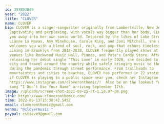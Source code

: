 ```yaml
---
id: 397893849
year: "2022"
title: "CLOVER"
name: CLOVER
bio: CLOVER is a singer-songwriter originally from Lambertville, New Jersey.
  Captivating and perplexing, with vocals way bigger than her body, CLOVER wisps
  you away into her own sonic world. Inspired by the likes of Lake Street Dive,
  Lianne La Havas, Amy Winehouse, Carole King, and Joni Mitchell, she warmly
  welcomes you with a blend of soul, rock, and pop that echoes timelessness.
  Living in Brooklyn from 2018-2020, CLOVER frequently played shows at beloved
  venues like Rockwood Music Hall, Pianos, and Pete's Candy Store. After
  releasing her debut single “This Love” in early 2020, she decided to leave the
  city and travel around the country while safely bringing music to the public
  during the pandemic through street performance. From trailheads to
  mountaintops and cities to beaches, CLOVER has performed in 22 states. To see
  if CLOVER is playing in a public space near you, check her Instagram at
  https://www.instagram.com/cloveronthemic/!  Also be on the lookout for her new
  song “I Don’t Use Your Name” arriving September 17th.
image: /uploads/screen-shot-2021-09-25-at-1.59.07-pm.png
link: https://www.cloveronthemic.com/
time: 2022-09-13T15:38:42.545Z
email: cloveronthemic@gmail.com
venmo: "@clovermusic "
paypal: cstieve3@gmail.com
---
```

